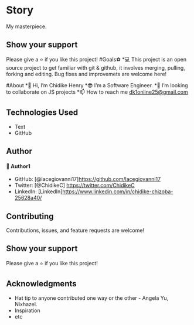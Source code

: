# Story
My masterpiece.

## Show your support
Please give a ⭐️ if you like this project! 
#Goals⚽️
*💻 This project is an open source project to get familiar with git & github, it involves merging, pulling, forking and editing. Bug fixes and improvemets are welcome here!

#About
*👋 Hi, I’m Chidike Henry 
*😎 I’m a Software Engineer.
*💞️ I’m looking to collaborate on JS projects 
*📫 How to reach me dk1online25@gmail.com


## Technologies Used
* Text
* GitHub

## Author

#### 👤 Author1
- GitHub: [@lacegiovanni17]https://github.com/lacegiovanni17
- Twitter: [@ChidikeC] https://twitter.com/ChidikeC
- LinkedIn: [LinkedIn]https://www.linkedin.com/in/chidike-chizoba-25628a40/

## Contributing 
Contributions, issues, and feature requests are welcome!

## Show your support
Please give a ⭐️ if you like this project! 

## Acknowledgments
- Hat tip to anyone contributed one way or the other - Angela Yu, Nixhazel. 
- Inspiration
- etc

